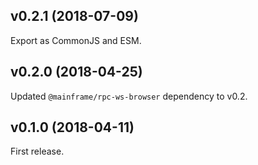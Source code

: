 ## v0.2.1 (2018-07-09)

Export as CommonJS and ESM.

## v0.2.0 (2018-04-25)

Updated `@mainframe/rpc-ws-browser` dependency to v0.2.

## v0.1.0 (2018-04-11)

First release.
